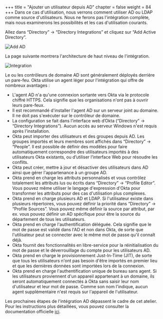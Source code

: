 +++
title = "Ajouter un utilisateur depuis AD"
chapter = false
weight = 84
+++
Dans ce cas d'utilisation, nous verrons comment utiliser AD ou LDAP comme source d'utilisateurs. Nous ne ferons pas l'intégration complète, mais nous examinerons les possibilités et les cas d'utilisation courants.

Allez dans “Directory” -> “Directory Integrations” et cliquez sur “Add Active Directory”.

![Add AD](/images/710_add_active_directory.png)

La page suivante montrera l'architecture de haut niveau de l'intégration.

![Integration](/images/713_integration_short.png)

Le ou les contrôleurs de domaine AD sont généralement déployés derrière un pare-feu. Okta utilise un agent léger pour l'intégration qui offre de nombreux avantages :
- L'agent AD n'a qu'une connexion sortante vers Okta via le protocole chiffré HTTPS. Cela signifie que les organisations n'ont pas à ouvrir leurs pare-feux.
- Il est recommandé d'installer l'agent AD sur un serveur joint au domaine. Il ne doit pas s'exécuter sur le contrôleur de domaine.
- La configuration se fait dans l’interface web d’Okta (“Directory” -> “Directory Integrations”). Aucun accès au serveur Windows n'est requis après l'installation.
- Okta peut importer des utilisateurs et des groupes depuis AD. Les groupes importés et leurs membres sont affichés dans “Directory” -> “People”. Il est possible de définir des modèles pour faire automatiquement correspondre des utilisateurs importés à des utilisateurs Okta existants, ou d’utiliser l’interface Web pour résoudre les conflits.
- Okta peut créer, mettre à jour et désactiver des utilisateurs dans AD ainsi que gérer l'appartenance à un groupe AD.
- Okta prend en charge les attributs personnalisés et vous contrôlez totalement les attributs lus ou écrits dans “Directory” -> “Profile Editor”. Vous pouvez même utiliser le langage d'expression d'Okta pour transformer les attributs pour des cas d'utilisation plus complexes.
- Okta prend en charge plusieurs AD et LDAP. Si l'utilisateur existe dans plusieurs répertoires, vous pouvez définir la priorité dans “Directory” -> “Profile Sources”. Vous pouvez même définir la source par attribut, par ex. vous pouvez définir un AD spécifique pour être la source du département de tous les utilisateurs.
- Okta prend en charge l'authentification déléguée. Cela signifie que le mot de passe est validé dans l'AD et non dans Okta, de sorte que l'utilisateur peut se connecter avec le même mot de passe qu'il connaît déjà.
- Okta fournit des fonctionnalités en libre-service pour la réinitialisation du mot de passe et le déverrouillage du compte pour les utilisateurs AD.
- Okta prend en charge le provisionnement Just-In-Time (JIT), de sorte que tous les utilisateurs n'ont pas besoin d'être importés en premier lieu et que les dernières données sont importées lors de la connexion.
- Okta prend en charge l'authentification unique de bureau sans agent. Si les utilisateurs proviennent d'un appareil appartenant à un domaine, ils seront automatiquement connectés à Okta sans saisir leur nom d'utilisateur et leur mot de passe. Comme son nom l'indique, aucun agent supplémentaire n'est requis sur l'appareil de l'utilisateur.

Les prochaines étapes de l'intégration AD dépassent le cadre de cet atelier. Pour les instructions plus détaillées, vous pouvez consulter la documentation officielle [ici](https://help.okta.com/en/prod/Content/Topics/Directory/ad-agent-workflow.htm).
